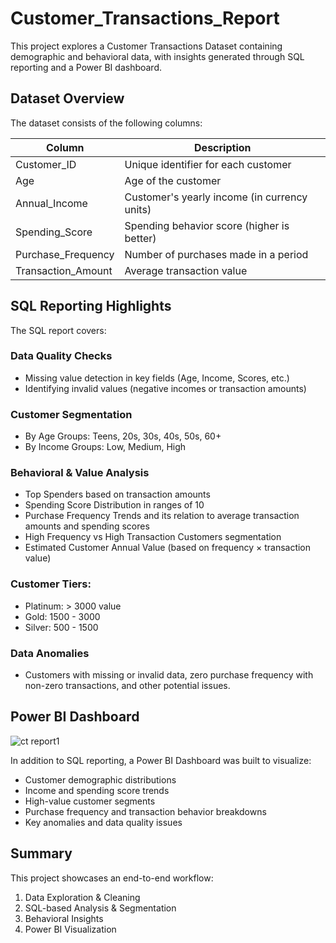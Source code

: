 # Customer_Transactions_Report

This project explores a Customer Transactions Dataset containing demographic and behavioral data, with insights generated through SQL reporting and a Power BI dashboard.

## Dataset Overview

The dataset consists of the following columns:

| Column | Description |
|--------|-------------|
| Customer_ID | Unique identifier for each customer |
| Age | Age of the customer |
| Annual_Income | Customer's yearly income (in currency units) |
| Spending_Score | Spending behavior score (higher is better) |
| Purchase_Frequency | Number of purchases made in a period |
| Transaction_Amount | Average transaction value |

## SQL Reporting Highlights

The SQL report covers:

### Data Quality Checks
- Missing value detection in key fields (Age, Income, Scores, etc.)
- Identifying invalid values (negative incomes or transaction amounts)

### Customer Segmentation
- By Age Groups: Teens, 20s, 30s, 40s, 50s, 60+
- By Income Groups: Low, Medium, High

### Behavioral & Value Analysis
- Top Spenders based on transaction amounts
- Spending Score Distribution in ranges of 10
- Purchase Frequency Trends and its relation to average transaction amounts and spending scores
- High Frequency vs High Transaction Customers segmentation
- Estimated Customer Annual Value (based on frequency × transaction value)

### Customer Tiers:
- Platinum: > 3000 value
- Gold: 1500 - 3000
- Silver: 500 - 1500

### Data Anomalies
- Customers with missing or invalid data, zero purchase frequency with non-zero transactions, and other potential issues.

## Power BI Dashboard

![ct report1](https://github.com/user-attachments/assets/bd28ef43-5ef4-4692-bc95-62830709d853)

In addition to SQL reporting, a Power BI Dashboard was built to visualize:
- Customer demographic distributions
- Income and spending score trends
- High-value customer segments
- Purchase frequency and transaction behavior breakdowns
- Key anomalies and data quality issues

## Summary

This project showcases an end-to-end workflow:
1. Data Exploration & Cleaning
2. SQL-based Analysis & Segmentation
3. Behavioral Insights
4. Power BI Visualization
